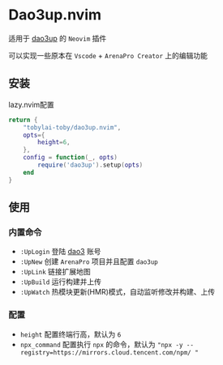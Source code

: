 # Dao3up.nvim
适用于 [dao3up](https://github.com/tobylai-toby/dao3up) 的 `Neovim` 插件

可以实现一些原本在 `Vscode` + `ArenaPro Creator` 上的编辑功能
## 安装
lazy.nvim配置
```lua
return {
    "tobylai-toby/dao3up.nvim",
    opts={
        height=6,
    },
    config = function(_, opts)
        require('dao3up').setup(opts)
    end
}

```

## 使用
### 内置命令
- `:UpLogin` 登陆 [dao3](https://dao3.fun) 账号
- `:UpNew` 创建 `ArenaPro` 项目并且配置 `dao3up`
- `:UpLink` 链接扩展地图
- `:UpBuild` 运行构建并上传
- `:UpWatch` 热模块更新(HMR)模式，自动监听修改并构建、上传
### 配置
- `height` 配置终端行高，默认为 `6`
- `npx_command` 配置执行 `npx` 的命令，默认为 `"npx -y --registry=https://mirrors.cloud.tencent.com/npm/ "`